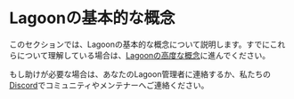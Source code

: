 # Lagoonの基本的な概念

このセクションでは、Lagoonの基本的な概念について説明します。すでにこれらについて理解している場合は、[Lagoonの高度な概念](../concepts-advanced/index.md)に進んでください。

もし助けが必要な場合は、あなたのLagoon管理者に連絡するか、私たちの[Discord](../community/discord.md)でコミュニティやメンテナーへご連絡ください。
